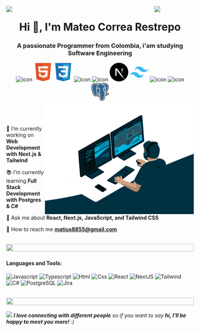 <img align="left" src="https://user-images.githubusercontent.com/65187002/144930161-2f783401-8d27-4fdf-a2f7-cc0ba32f1f1f.gif" width="21%" style="display:inline;">
<img align="right" src="https://user-images.githubusercontent.com/65187002/144930161-2f783401-8d27-4fdf-a2f7-cc0ba32f1f1f.gif" width="21%" style="display:inline;">

<h1 align="center">Hi 👋, I'm Mateo Correa Restrepo</h1>
<h3 align="center">A passionate Programmer from Colombia, i'am studying Software Engineering</h3>

<div align="center">
  <img src="https://techstack-generator.vercel.app/js-icon.svg" alt="icon" width="50" height="50" />
  <img src="https://raw.githubusercontent.com/devicons/devicon/master/icons/html5/html5-original.svg" alt="icon" width="50" height="50" />
  <img src="https://raw.githubusercontent.com/devicons/devicon/master/icons/css3/css3-original.svg" alt="icon" width="50" height="50" />
  <img src="https://techstack-generator.vercel.app/ts-icon.svg" alt="icon" width="50" height="50" />
  <img src="https://techstack-generator.vercel.app/react-icon.svg" alt="icon" width="50" height="50" />
  <img src="https://raw.githubusercontent.com/devicons/devicon/master/icons/nextjs/nextjs-original.svg" alt="icon" width="50" height="50" />
  <img src="https://raw.githubusercontent.com/devicons/devicon/master/icons/tailwindcss/tailwindcss-original.svg" alt="icon" width="50" height="50" />
  <img src="https://techstack-generator.vercel.app/github-icon.svg" alt="icon" width="50" height="50" />
  <img src="https://techstack-generator.vercel.app/csharp-icon.svg" alt="icon" width="50" height="50" />
  <img src="https://raw.githubusercontent.com/devicons/devicon/master/icons/postgresql/postgresql-original.svg" alt="icon" width="50" height="50" />

</div>

<img align="right" alt="Coding" width="400" src="https://github.com/supravatm/supravatm/blob/main/src/code.gif">

<br><br>

💪 I’m currently working on **Web Development with Next.js & Tailwind**

📚 I’m currently learning **Full Stack Development with Postgres & C#**

💋 Ask me about **React, Next.js, JavaScript, and Tailwind CSS**

📧 How to reach me **matius8855@gmail.com**

<br/>

<img src="https://i.imgur.com/dBaSKWF.gif" height="20" width="100%">

#### Languages and Tools:

![Javascript](http://img.shields.io/badge/-Javascript-fcd400?style=flat-square&logo=javascript&logoColor=black)
![Typescript](http://img.shields.io/badge/-Typescript-3178c6?style=flat-square&logo=typescript&logoColor=white)
![Html](http://img.shields.io/badge/-Html-e24c27?style=flat-square&logo=html5&logoColor=white)
![Css](http://img.shields.io/badge/-Css-2a65f1?style=flat-square&logo=css3&logoColor=white)
![React](http://img.shields.io/badge/-React-61dafb?style=flat-square&logo=react&logoColor=black)
![NextJS](http://img.shields.io/badge/-Next.js-000000?style=flat-square&logo=next.js&logoColor=white)
![Tailwind](http://img.shields.io/badge/-Tailwind-38b2ac?style=flat-square&logo=tailwind-css&logoColor=white)
![C#](http://img.shields.io/badge/-C%23-239120?style=flat-square&logo=c-sharp&logoColor=white)
![PostgreSQL](http://img.shields.io/badge/-PostgreSQL-336791?style=flat-square&logo=postgresql&logoColor=white)
![Jira](http://img.shields.io/badge/-Jira-0052CC?style=flat-square&logo=jira&logoColor=white)


<br/>

<img src="https://i.imgur.com/dBaSKWF.gif" height="20" width="100%">

<img src="https://media.giphy.com/media/LnQjpWaON8nhr21vNW/giphy.gif" width="60"> <em><b>I love connecting with different people</b> so if you want to say <b>hi, I'll be happy to meet you more!</b> :)</em>
